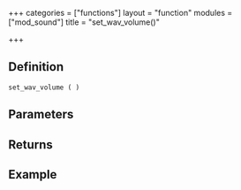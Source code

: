 +++
categories = ["functions"]
layout = "function"
modules = ["mod_sound"]
title = "set_wav_volume()"

+++

## Definition

    set_wav_volume ( )

## Parameters

## Returns

## Example
